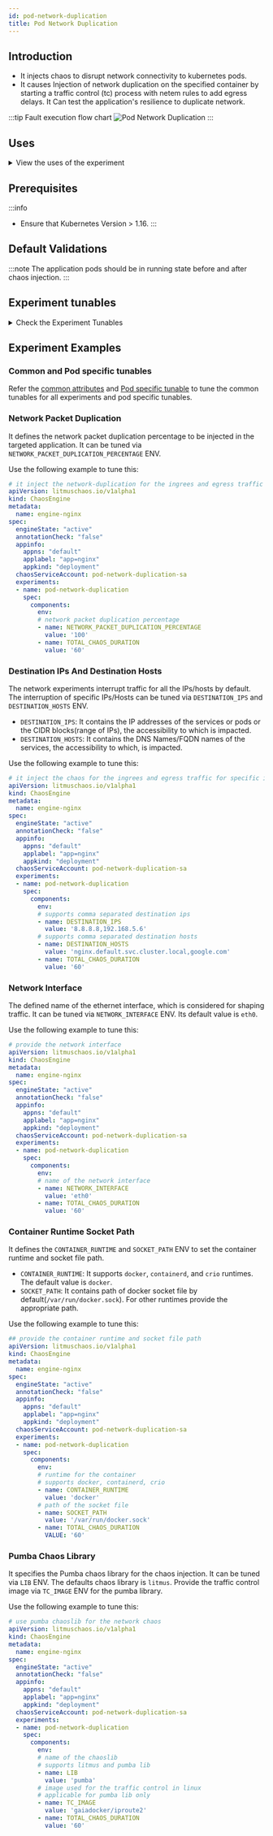 ```yaml
---
id: pod-network-duplication
title: Pod Network Duplication
---
```


## Introduction
- It injects chaos to disrupt network connectivity to kubernetes pods.
- It causes Injection of network duplication on the specified container by starting a traffic control (tc) process with netem rules to add egress delays. It Can test the application's resilience to duplicate network.

:::tip Fault execution flow chart
![Pod Network Duplication](./static/images/network-chaos.png)
:::

## Uses
<details>
<summary>View the uses of the experiment</summary>
<div>
Coming soon.
</div>
</details>

## Prerequisites
:::info
- Ensure that Kubernetes Version > 1.16.
:::

## Default Validations
:::note
The application pods should be in running state before and after chaos injection.
:::

## Experiment tunables
<details>
    <summary>Check the Experiment Tunables</summary>
    <h2>Optional Fields</h2>
    <table>
      <tr>
        <th> Variables </th>
        <th> Description </th>
        <th> Notes </th>
      </tr>
      <tr>
        <td> NETWORK_INTERFACE </td>
        <td> Name of ethernet interface considered for shaping traffic  </td>
        <td> </td>
      </tr>
      <tr>
        <td> TARGET_CONTAINER  </td>
        <td> Name of container which is subjected to network latency </td>
        <td> Optional </td>
        <td> Applicable for containerd & CRI-O runtime only. Even with these runtimes, if the value is not provided, it injects chaos on the first container of the pod </td>
      </tr>
      <tr>
        <td> NETWORK_PACKET_DUPLICATION_PERCENTAGE </td>
        <td> The packet duplication in percentage </td>
        <td> Optional </td>
        <td> Default to 100 percentage </td>
      </tr>
      <tr>
        <td> CONTAINER_RUNTIME  </td>
        <td> container runtime interface for the cluster</td>
        <td> Defaults to docker, supported values: docker, containerd and crio for litmus and only docker for pumba LIB </td>
      </tr>
      <tr>
        <td> SOCKET_PATH </td>
        <td> Path of the containerd/crio/docker socket file </td>
        <td> Defaults to `/var/run/docker.sock` </td>
      </tr>
      <tr>
        <td> TOTAL_CHAOS_DURATION </td>
        <td> The time duration for chaos insertion (seconds) </td>
        <td> Default (60s) </td>
      </tr>
      <tr>
        <td> TARGET_PODS </td>
        <td> Comma separated list of application pod name subjected to pod network corruption chaos</td>
        <td> If not provided, it will select target pods randomly based on provided appLabels</td>
      </tr> 
      <tr>
        <td> DESTINATION_IPS </td>
        <td> IP addresses of the services or pods or the CIDR blocks(range of IPs), the accessibility to which is impacted </td>
        <td> comma separated IP(S) or CIDR(S) can be provided. if not provided, it will induce network chaos for all ips/destinations</td>
      </tr>  
      <tr>
        <td> DESTINATION_HOSTS </td>
        <td> DNS Names/FQDN names of the services, the accessibility to which, is impacted </td>
        <td> if not provided, it will induce network chaos for all ips/destinations or DESTINATION_IPS if already defined</td>
      </tr>      
      <tr>
        <td> PODS_AFFECTED_PERC </td>
        <td> The Percentage of total pods to target  </td>
        <td> Defaults to 0 (corresponds to 1 replica), provide numeric value only </td>
      </tr> 
    <tr>
        <td> LIB </td>
        <td> The chaos lib used to inject the chaos </td>
        <td> Default value: litmus, supported values: pumba and litmus </td>
      </tr>
      <tr>
        <td> TC_IMAGE </td>
        <td> Image used for traffic control in linux </td>
        <td> default value is `gaiadocker/iproute2` </td>
      </tr>
      <tr>
        <td> LIB_IMAGE  </td>
        <td> Image used to run the netem command </td>
        <td> Defaults to `litmuschaos/go-runner:latest` </td>
      </tr>
      <tr>
        <td> RAMP_TIME </td>
        <td> Period to wait before and after injection of chaos in sec </td>
        <td> </td>
      </tr>
      <tr>
        <td> SEQUENCE </td>
        <td> It defines sequence of chaos execution for multiple target pods </td>
        <td> Default value: parallel. Supported: serial, parallel </td>
      </tr>
    </table>
</details>

## Experiment Examples

### Common and Pod specific tunables
Refer the [common attributes](../../common-tunables-for-all-experiments) and [Pod specific tunable](./common-tunables-for-pod-experiments) to tune the common tunables for all experiments and pod specific tunables.

### Network Packet Duplication

It defines the network packet duplication percentage to be injected in the targeted application. It can be tuned via `NETWORK_PACKET_DUPLICATION_PERCENTAGE` ENV. 

Use the following example to tune this:

[embedmd]:# (./static/manifests/pod-network-duplication/network-duplication.yaml yaml)
```yaml
# it inject the network-duplication for the ingrees and egress traffic
apiVersion: litmuschaos.io/v1alpha1
kind: ChaosEngine
metadata:
  name: engine-nginx
spec:
  engineState: "active"
  annotationCheck: "false"
  appinfo:
    appns: "default"
    applabel: "app=nginx"
    appkind: "deployment"
  chaosServiceAccount: pod-network-duplication-sa
  experiments:
  - name: pod-network-duplication
    spec:
      components:
        env:
        # network packet duplication percentage
        - name: NETWORK_PACKET_DUPLICATION_PERCENTAGE
          value: '100'
        - name: TOTAL_CHAOS_DURATION
          value: '60'
```

### Destination IPs And Destination Hosts

The network experiments interrupt traffic for all the IPs/hosts by default. The interruption of specific IPs/Hosts can be tuned via `DESTINATION_IPS` and `DESTINATION_HOSTS` ENV.

- `DESTINATION_IPS`: It contains the IP addresses of the services or pods or the CIDR blocks(range of IPs), the accessibility to which is impacted.
- `DESTINATION_HOSTS`: It contains the DNS Names/FQDN names of the services, the accessibility to which, is impacted.

Use the following example to tune this:

[embedmd]:# (./static/manifests/pod-network-duplication/destination-ips-and-hosts.yaml yaml)
```yaml
# it inject the chaos for the ingrees and egress traffic for specific ips/hosts
apiVersion: litmuschaos.io/v1alpha1
kind: ChaosEngine
metadata:
  name: engine-nginx
spec:
  engineState: "active"
  annotationCheck: "false"
  appinfo:
    appns: "default"
    applabel: "app=nginx"
    appkind: "deployment"
  chaosServiceAccount: pod-network-duplication-sa
  experiments:
  - name: pod-network-duplication
    spec:
      components:
        env:
        # supports comma separated destination ips
        - name: DESTINATION_IPS
          value: '8.8.8.8,192.168.5.6'
        # supports comma separated destination hosts
        - name: DESTINATION_HOSTS
          value: 'nginx.default.svc.cluster.local,google.com'
        - name: TOTAL_CHAOS_DURATION
          value: '60'
```

### Network Interface

The defined name of the ethernet interface, which is considered for shaping traffic. It can be tuned via `NETWORK_INTERFACE` ENV. Its default value is `eth0`.

Use the following example to tune this:

[embedmd]:# (./static/manifests/pod-network-duplication/network-interface.yaml yaml)
```yaml
# provide the network interface
apiVersion: litmuschaos.io/v1alpha1
kind: ChaosEngine
metadata:
  name: engine-nginx
spec:
  engineState: "active"
  annotationCheck: "false"
  appinfo:
    appns: "default"
    applabel: "app=nginx"
    appkind: "deployment"
  chaosServiceAccount: pod-network-duplication-sa
  experiments:
  - name: pod-network-duplication
    spec:
      components:
        env:
        # name of the network interface 
        - name: NETWORK_INTERFACE
          value: 'eth0'
        - name: TOTAL_CHAOS_DURATION
          value: '60'
```

### Container Runtime Socket Path

It defines the `CONTAINER_RUNTIME` and `SOCKET_PATH` ENV to set the container runtime and socket file path.

- `CONTAINER_RUNTIME`: It supports `docker`, `containerd`, and `crio` runtimes. The default value is `docker`.
- `SOCKET_PATH`: It contains path of docker socket file by default(`/var/run/docker.sock`). For other runtimes provide the appropriate path.

Use the following example to tune this:

[embedmd]:# (./static/manifests/pod-network-duplication/container-runtime-and-socket-path.yaml yaml)
```yaml
## provide the container runtime and socket file path
apiVersion: litmuschaos.io/v1alpha1
kind: ChaosEngine
metadata:
  name: engine-nginx
spec:
  engineState: "active"
  annotationCheck: "false"
  appinfo:
    appns: "default"
    applabel: "app=nginx"
    appkind: "deployment"
  chaosServiceAccount: pod-network-duplication-sa
  experiments:
  - name: pod-network-duplication
    spec:
      components:
        env:
        # runtime for the container
        # supports docker, containerd, crio
        - name: CONTAINER_RUNTIME
          value: 'docker'
        # path of the socket file
        - name: SOCKET_PATH
          value: '/var/run/docker.sock'
        - name: TOTAL_CHAOS_DURATION
          VALUE: '60'
```

### Pumba Chaos Library

It specifies the Pumba chaos library for the chaos injection. It can be tuned via `LIB` ENV. The defaults chaos library is `litmus`.
Provide the traffic control image via `TC_IMAGE` ENV for the pumba library.

Use the following example to tune this:

[embedmd]:# (./static/manifests/pod-network-duplication/pumba-lib.yaml yaml)
```yaml
# use pumba chaoslib for the network chaos
apiVersion: litmuschaos.io/v1alpha1
kind: ChaosEngine
metadata:
  name: engine-nginx
spec:
  engineState: "active"
  annotationCheck: "false"
  appinfo:
    appns: "default"
    applabel: "app=nginx"
    appkind: "deployment"
  chaosServiceAccount: pod-network-duplication-sa
  experiments:
  - name: pod-network-duplication
    spec:
      components:
        env:
        # name of the chaoslib
        # supports litmus and pumba lib
        - name: LIB
          value: 'pumba'
        # image used for the traffic control in linux
        # applicable for pumba lib only
        - name: TC_IMAGE
          value: 'gaiadocker/iproute2'
        - name: TOTAL_CHAOS_DURATION
          value: '60'
```
